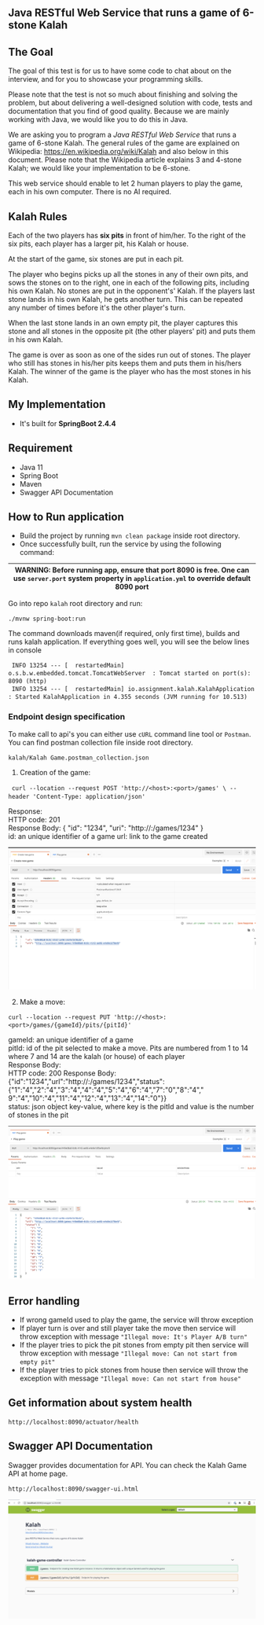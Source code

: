 ## ​Java RESTful Web Service​ ​that runs a game of 6-stone Kalah

## The Goal

The goal of this test is for us to have some code to chat about on the interview, and for you to showcase your programming skills.  

Please note that the test is not so much about finishing and solving the problem, but about delivering a well-designed solution with code, tests and documentation that you find of good quality. Because we are mainly working with Java, we would like you to do this in Java.  

We are asking you to program a ​*​Java RESTful Web Service​* ​that runs a game of 6-stone Kalah. The general rules of the game are explained on Wikipedia: https://en.wikipedia.org/wiki/Kalah and also below in this document. Please note that the Wikipedia article explains 3 and 4-stone Kalah; we would like your implementation to be 6-stone.  

This web service should enable to let 2 human players to play the game, each in his own computer. There is no AI required.  

## Kalah Rules

Each of the two players has ​**​six pits​** ​in front of him/her. To the right of the six pits, each player has a larger pit, his Kalah or house.  

At the start of the game, six stones are put in each pit.  

The player who begins picks up all the stones in any of their own pits, and sows the stones on to the right, one in each of the following pits, including his own Kalah. No stones are put in the opponent's' Kalah. If the players last stone lands in his own Kalah, he gets another turn. This can be repeated any number of times before it's the other player's turn.  

When the last stone lands in an own empty pit, the player captures this stone and all stones in the opposite pit (the other players' pit) and puts them in his own Kalah.  

The game is over as soon as one of the sides run out of stones. The player who still has stones in his/her pits keeps them and puts them in his/hers Kalah. The winner of the game is the player who has the most stones in his Kalah.  

## My Implementation

* It's built for **SpringBoot 2.4.4**

## Requirement
* Java 11
* Spring Boot
* Maven
* Swagger API Documentation


## How to Run application

* Build the project by running `mvn clean package` inside root directory.
* Once successfully built, run the service by using the following command:

| WARNING: **Before running app, ensure that port 8090 is free. One can use `server.port` system property in `application.yml` to override default 8090 port** |
| --- |

Go into repo `kalah` root directory and run:

```
./mvnw spring-boot:run
```
The command downloads maven(if required, only first time), builds and runs kalah application. If everything goes well, you will see the below lines in console

```
 INFO 13254 --- [  restartedMain] o.s.b.w.embedded.tomcat.TomcatWebServer  : Tomcat started on port(s): 8090 (http)
 INFO 13254 --- [  restartedMain] io.assignment.kalah.KalahApplication     : Started KalahApplication in 4.355 seconds (JVM running for 10.513)
```


### Endpoint design specification

To make call to api's you can either use `cURL` command line tool or `Postman`. You can find postman collection file inside root directory.

```
kalah/Kalah Game.postman_collection.json
```

1. ​Creation of the game:  

​```
curl --location --request POST 'http://<host>:<port>/games' \
--header 'Content-Type: application/json'
​```

Response:  
HTTP code: 201  
Response Body: { "id": "1234", "uri": "http://<host>:<port>/games/1234" }  
id: an unique identifier of a game url: link to the game created  

![Alt text](screenshots/new-instance.png?raw=true "new game instance")

2. ​Make a move:  
```
curl --location --request PUT 'http://<host>:<port>/games/{gameId}/pits/{pitId}' 
```
gameId: an unique identifier of a game  
pitId: id of the pit selected to make a move. Pits are numbered from 1 to 14 where 7 and 14 are the kalah (or house) of each player  
​Response Body:  
​ HTTP code: 200 Response Body:  
{"id":"1234","url":"http://<host>:<port>/games/1234","status":{"1":"4","2":"4","3":"4","4":"4","5":"4","6":"4","7":"0","8":"4"," 9":"4","10":"4","11":"4","12":"4","13":"4","14":"0"}}  
status: json object key-value, where key is the pitId and value is the number of stones in the pit  

![Alt text](screenshots/play-game.png?raw=true "Play game")

Error handling
------------------------
* If wrong gameId used to play the game, the service will throw exception
* If player turn is over and still player take the move then service will throw exception with message `"Illegal move: It's Player A/B turn"`
* If the player tries to pick the pit stones from empty pit then service will throw exception with message `"Illegal move: Can not start from empty pit"`
* If the player tries to pick stones from house then service will throw the exception with message `"Illegal move: Can not start from house"`

Get information about system health
------------------------
```
http://localhost:8090/actuator/health
```

Swagger API Documentation
------------------------
Swagger provides documentation for API. You can check the Kalah Game API at home page.

```
http://localhost:8090/swagger-ui.html
```
![Alt text](screenshots/swagger-doc.png?raw=true "swagger")


